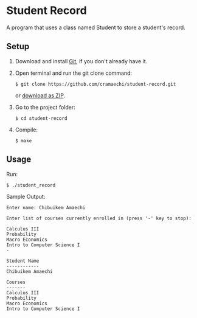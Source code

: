 # Student Record
A program that uses a class named Student to store a student's record.

## Setup
1. Download and install [Git](https://git-scm.com/downloads), if you don't already have it.

2. Open terminal and run the git clone command:

   ```
   $ git clone https://github.com/cramaechi/student-record.git
   ```
    or [download as ZIP](https://github.com/cramaechi/student-record/archive/master.zip).

3. Go to the project folder:

   ```
   $ cd student-record
   ```

4. Compile:

   ```
   $ make
   ```
   
## Usage
Run:

```
$ ./student_record
```

Sample Output:
```
Enter name: Chibuikem Amaechi                                                                                         
                                                                                                                      
Enter list of courses currently enrolled in (press '-' key to stop):                                                  
                                                                                                                      
Calculus III                                                                                                          
Probability                                                                                                           
Macro Economics                                                                                                       
Intro to Computer Science I                                                                                           
-                                                                                                                     
                                                                                                                      
Student Name                                                                                                          
------------                                                                                                          
Chibuikem Amaechi                                                                                                     
                                                                                                                      
Courses                                                                                                               
-------                                                                                                               
Calculus III                                                                                                          
Probability                                                                                                           
Macro Economics                                                                                                       
Intro to Computer Science I
```
